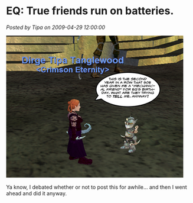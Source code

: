 # EQ: True friends run on batteries.

*Posted by Tipa on 2009-04-29 12:00:00*

![mechanicalfriend](../uploads/2009/04/mechanicalfriend.jpg "mechanicalfriend")

Ya know, I debated whether or not to post this for awhile... and then I went ahead and did it anyway.

